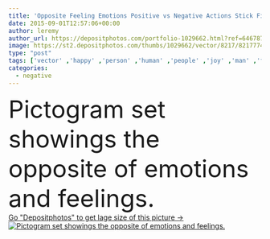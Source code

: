 ```yaml
---
title: 'Opposite Feeling Emotions Positive vs Negative Actions Stick Figure Pictogram Icons'
date: 2015-09-01T12:57:06+00:00
author: leremy
author_url: https://depositphotos.com/portfolio-1029662.html?ref=64678756
image: https://st2.depositphotos.com/thumbs/1029662/vector/8217/82177742/api_thumb_450.jpg?forcejpeg=true
type: "post"
tags: ['vector' ,'happy' ,'person' ,'human' ,'people' ,'joy' ,'man' ,'funny' ,'calm' ,'character' ,'cool' ,'expression' ,'concept' ,'icon' ,'emotions' ,'negative' ,'angry' ,'drunk' ,'serious' ,'positive' ,'laugh' ,'sad' ,'excited' ,'bored' ,'anger' ,'feeling' ,'delightful' ,'pictogram' ,'Joke' ,'opposite' ,'panic' ,'behaviour' ,'Actions' ,'nervous' ,'unhappy' ,'personality' ,'steady' ,'versus' ,'sober' ,'please' ,'annoy' ,'thrill' ,'vs' ,'delighted' ,'overjoyed' ,'poses' ,'encourage' ,'discouraged' ,'piktogramm' ,'traits' ]
categories: 
  - negative
---
```

<div aling="center">
            <font size="60"> Pictogram set showings the opposite of emotions and feelings.</font>   
</div>
<div>
    <a href='https://st2.depositphotos.com/thumbs/1029662/vector/8217/82177742/api_thumb_450.jpg?forcejpeg=true?ref=64678756' target=_blank > Go "Depositphotos" to get lage size of this picture ->
        <img href='https://st2.depositphotos.com/thumbs/1029662/vector/8217/82177742/api_thumb_450.jpg?forcejpeg=true?ref=64678756' src='https://st2.depositphotos.com/1029662/8217/v/950/depositphotos_82177742-stock-illustration-opposite-feeling-emotions-positive-vs.jpg?forcejpeg=true' alt='Pictogram set showings the opposite of emotions and feelings.' >
    </a>
</div>

